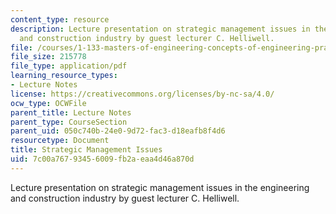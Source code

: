 ```yaml
---
content_type: resource
description: Lecture presentation on strategic management issues in the engineering
  and construction industry by guest lecturer C. Helliwell.
file: /courses/1-133-masters-of-engineering-concepts-of-engineering-practice-fall-2007/7c00a76793456009fb2aeaa4d46a870d_lec_13.pdf
file_size: 215778
file_type: application/pdf
learning_resource_types:
- Lecture Notes
license: https://creativecommons.org/licenses/by-nc-sa/4.0/
ocw_type: OCWFile
parent_title: Lecture Notes
parent_type: CourseSection
parent_uid: 050c740b-24e0-9d72-fac3-d18eafb8f4d6
resourcetype: Document
title: Strategic Management Issues
uid: 7c00a767-9345-6009-fb2a-eaa4d46a870d
---
```

Lecture presentation on strategic management issues in the engineering and construction industry by guest lecturer C. Helliwell.